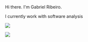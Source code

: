 Hi there. I'm Gabriel Ribeiro.

I currently work with software analysis


![]([https://media.giphy.com/media/cnbsOTkEJnq0/giphy.gif](https://media3.giphy.com/media/kmQREsvNQrhrHdkN7G/giphy.gif?cid=ecf05e477jobaq79tnn62wbxjp5s9o0j78n105btdix8rt7a&rid=giphy.gif&ct=g))




<picture>
<source 
  srcset="https://github-readme-stats.vercel.app/api?username=Gabo700&show_icons=true&theme=dark"
  media="(prefers-color-scheme: dark)"
/>
<source
  srcset="https://github-readme-stats.vercel.app/api?username=Gabo700&show_icons=true"
  media="(prefers-color-scheme: light), (prefers-color-scheme: no-preference)"
/>
<img src="https://github-readme-stats.vercel.app/api?username=Gabo700&show_icons=true" />
</picture>


